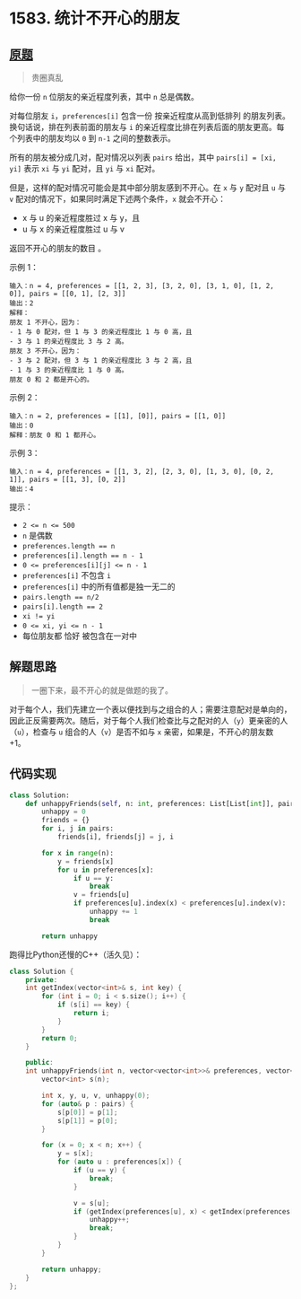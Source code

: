 # 1583. 统计不开心的朋友

## [原题](https://leetcode-cn.com/problems/count-unhappy-friends)

> 贵圈真乱

给你一份 `n` 位朋友的亲近程度列表，其中 `n` 总是偶数。

对每位朋友 `i`，`preferences[i]` 包含一份 按亲近程度从高到低排列 的朋友列表。换句话说，排在列表前面的朋友与 `i` 的亲近程度比排在列表后面的朋友更高。每个列表中的朋友均以 `0` 到 `n-1` 之间的整数表示。

所有的朋友被分成几对，配对情况以列表 `pairs` 给出，其中 `pairs[i] = [xi, yi]` 表示 `xi` 与 `yi` 配对，且 `yi` 与 `xi` 配对。

但是，这样的配对情况可能会是其中部分朋友感到不开心。在 `x` 与 `y` 配对且 `u` 与 `v` 配对的情况下，如果同时满足下述两个条件，`x` 就会不开心：

+ x 与 u 的亲近程度胜过 x 与 y，且
+ u 与 x 的亲近程度胜过 u 与 v

返回不开心的朋友的数目 。

示例 1：

```
输入：n = 4, preferences = [[1, 2, 3], [3, 2, 0], [3, 1, 0], [1, 2, 0]], pairs = [[0, 1], [2, 3]]
输出：2
解释：
朋友 1 不开心，因为：
- 1 与 0 配对，但 1 与 3 的亲近程度比 1 与 0 高，且
- 3 与 1 的亲近程度比 3 与 2 高。
朋友 3 不开心，因为：
- 3 与 2 配对，但 3 与 1 的亲近程度比 3 与 2 高，且
- 1 与 3 的亲近程度比 1 与 0 高。
朋友 0 和 2 都是开心的。
```

示例 2：

```
输入：n = 2, preferences = [[1], [0]], pairs = [[1, 0]]
输出：0
解释：朋友 0 和 1 都开心。
```

示例 3：

```
输入：n = 4, preferences = [[1, 3, 2], [2, 3, 0], [1, 3, 0], [0, 2, 1]], pairs = [[1, 3], [0, 2]]
输出：4
```

提示：

+ `2 <= n <= 500`
+ `n` 是偶数
+ `preferences.length == n`
+ `preferences[i].length == n - 1`
+ `0 <= preferences[i][j] <= n - 1`
+ `preferences[i]` 不包含 `i`
+ `preferences[i]` 中的所有值都是独一无二的
+ `pairs.length == n/2`
+ `pairs[i].length == 2`
+ `xi != yi`
+ `0 <= xi, yi <= n - 1`
+ 每位朋友都 恰好 被包含在一对中

## 解题思路

> 一圈下来，最不开心的就是做题的我了。

对于每个人，我们先建立一个表以便找到与之组合的人；需要注意配对是单向的，因此正反需要两次。随后，对于每个人我们检查比与之配对的人（`y`）更亲密的人（`u`），检查与 `u` 组合的人（`v`）是否不如与 `x` 亲密，如果是，不开心的朋友数 +1。

## 代码实现

```Python
class Solution:
    def unhappyFriends(self, n: int, preferences: List[List[int]], pairs: List[List[int]]) -> int:
        unhappy = 0
        friends = {}
        for i, j in pairs:
            friends[i], friends[j] = j, i

        for x in range(n):
            y = friends[x]
            for u in preferences[x]:
                if u == y:
                    break
                v = friends[u]
                if preferences[u].index(x) < preferences[u].index(v):
                    unhappy += 1
                    break

        return unhappy
```

跑得比Python还慢的C++（活久见）：

```C++
class Solution {
    private:
    int getIndex(vector<int>& s, int key) {
        for (int i = 0; i < s.size(); i++) {
            if (s[i] == key) {
                return i;
            }
        }
        return 0;
    }

    public:
    int unhappyFriends(int n, vector<vector<int>>& preferences, vector<vector<int>>& pairs) {
        vector<int> s(n);

        int x, y, u, v, unhappy(0);
        for (auto& p : pairs) {
            s[p[0]] = p[1];
            s[p[1]] = p[0];
        }

        for (x = 0; x < n; x++) {
            y = s[x];
            for (auto u : preferences[x]) {
                if (u == y) {
                    break;
                }

                v = s[u];
                if (getIndex(preferences[u], x) < getIndex(preferences[u], v)) {
                    unhappy++;
                    break;
                }
            }
        }

        return unhappy;
    }
};
```